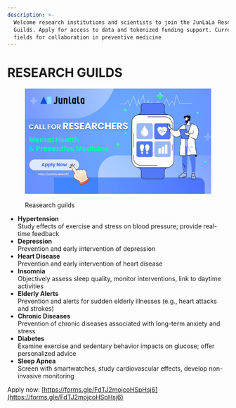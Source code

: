 ```yaml
---
description: >-
  Welcome research institutions and scientists to join the JunLaLa Research
  Guilds. Apply for access to data and tokenized funding support. Currently open
  fields for collaboration in preventive medicine
---
```


# RESEARCH GUILDS

<figure><img src="../.gitbook/assets/image (28).png" alt=""><figcaption><p>Reasearch guilds</p></figcaption></figure>

* **Hypertension**\
  Study effects of exercise and stress on blood pressure; provide real-time feedback
* **Depression**\
  Prevention and early intervention of depression
* **Heart Disease**\
  Prevention and early intervention of heart disease
* **Insomnia**\
  Objectively assess sleep quality, monitor interventions, link to daytime activities
* **Elderly Alerts**\
  Prevention and alerts for sudden elderly illnesses (e.g., heart attacks and strokes)
* **Chronic Diseases**\
  Prevention of chronic diseases associated with long-term anxiety and stress
* **Diabetes**\
  Examine exercise and sedentary behavior impacts on glucose; offer personalized advice
* **Sleep Apnea**\
  Screen with smartwatches, study cardiovascular effects, develop non-invasive monitoring

Apply now: [https://forms.gle/FdTJ2mojcoHSpHsj6](https://forms.gle/FdTJ2mojcoHSpHsj6)

